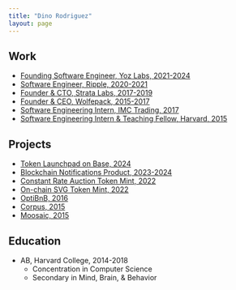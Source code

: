 ```yaml
---
title: "Dino Rodriguez"
layout: page 
---
```


## Work
- [Founding Software Engineer, Yoz Labs, 2021-2024](/work/yoz-labs)
- [Software Engineer, Ripple, 2020-2021](/work/ripple)
- [Founder & CTO, Strata Labs, 2017-2019](/work/strata-labs)
- [Founder & CEO, Wolfepack, 2015-2017](/work/wolfepack)
- [Software Engineering Intern, IMC Trading, 2017](/work/imc)
- [Software Engineering Intern & Teaching Fellow, Harvard, 2015](/work/harvard)

## Projects
- [Token Launchpad on Base, 2024](/projects/token-launchpad)
- [Blockchain Notifications Product, 2023-2024](/projects/notifications-product)
- [Constant Rate Auction Token Mint, 2022](/projects/cra-mint)
- [On-chain SVG Token Mint, 2022](/projects/svg-mint)
- [OptiBnB, 2016](/projects/optibnb)
- [Corpus, 2015](/projects/corpus)
- [Moosaic, 2015](/projects/moosaic)

## Education
- AB, Harvard College, 2014-2018
  - Concentration in Computer Science
  - Secondary in Mind, Brain, & Behavior

